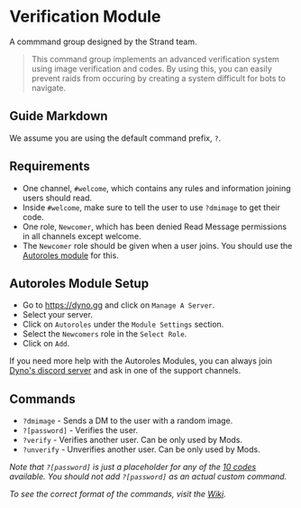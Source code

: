 # Verification Module
A commmand group designed by the Strand team.
> This command group implements an advanced verification system using image verification and codes.
> By using this, you can easily prevent raids from occuring by creating a system difficult for bots to navigate. 

## Guide Markdown
We assume you are using the default command prefix, `?`.  

## Requirements
* One channel, `#welcome`, which contains any rules and information joining users should read.
* Inside `#welcome`, make sure to tell the user to use `?dmimage` to get their code.
* One role, `Newcomer`, which has been denied Read Message permissions in all channels except welcome.
* The `Newcomer` role should be given when a user joins. You should use the [Autoroles module](https://github.com/Strand-Custom-Commands/Strand-Custom-Commands/blob/master/Commands/Verification%20Module/readme.md#autoroles-modules-setup) for this.

## Autoroles Module Setup
* Go to https://dyno.gg and click on `Manage A Server`.
* Select your server.
* Click on `Autoroles` under the `Module Settings` section.
* Select the `Newcomers` role in the `Select Role`.
* Click on `Add`.

If you need more help with the Autoroles Modules, you can always join [Dyno's discord server](https://discord.gg/dyno) and ask in one of the support channels.

## Commands
* `?dmimage` - Sends a DM to the user with a random image.
* `?[password]` - Verifies the user.   
* `?verify` - Verifies another user. Can be only used by Mods.
* `?unverify` - Unverifies another user. Can be only used by Mods.

*Note that `?[password]` is just a placeholder for any of the [10 codes](https://github.com/Strand-Custom-Commands/Strand-Custom-Commands/blob/master/Commands/Verification%20Module/codes.md) available.
You should not add `?[password]` as an actual custom command.*

*To see the correct format of the commands, visit the [Wiki](https://github.com/Strand-Custom-Commands/Strand-Custom-Commands/wiki).*
